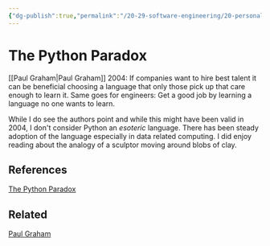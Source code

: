 ```yaml
---
{"dg-publish":true,"permalink":"/20-29-software-engineering/20-personal-development/20-02-blogs/the-python-paradox/","tags":["#source/blog"],"created":"2023-08-12T06:16:33.979-05:00","updated":"2023-09-08T06:05:09.774-05:00"}
---
```


# The Python Paradox
[[Paul Graham\|Paul Graham]] 2004:
If companies want to hire best talent it can be beneficial choosing a language that only those pick up that care enough to learn it. Same goes for engineers: Get a good job by learning a language no one wants to learn.

While I do see the authors point and while this might have been valid in 2004, I don't consider Python an *esoteric* language. There has been steady adoption of the language especially in data related computing.
I did enjoy reading about the analogy of a sculptor moving around blobs of clay.
## References
[The Python Paradox](http://www.paulgraham.com/pypar.html)
## Related
[Paul Graham](https://en.wikipedia.org/wiki/Paul_Graham_(programmer))
